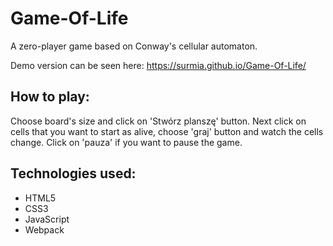 # Game-Of-Life

A zero-player game based on Conway's cellular automaton.

Demo version can be seen here: https://surmia.github.io/Game-Of-Life/

## How to play:

Choose board's size and click on 'Stwórz planszę' button. Next click on cells that you want to start as alive, choose 'graj' button and watch the cells change. Click on 'pauza' if you want to pause the game.

## Technologies used:

* HTML5
* CSS3
* JavaScript
* Webpack
